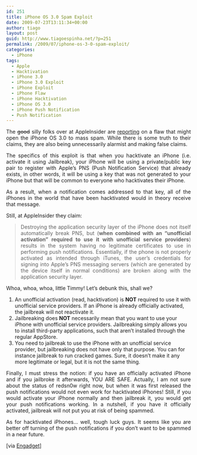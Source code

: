 ```yaml
---
id: 251
title: iPhone OS 3.0 Spam Exploit
date: 2009-07-23T13:11:34+00:00
author: tiago
layout: post
guid: http://www.tiagoespinha.net/?p=251
permalink: /2009/07/iphone-os-3-0-spam-exploit/
categories:
  - iPhone
tags:
  - Apple
  - Hacktivation
  - iPhone 3.0
  - iPhone 3.0 Exploit
  - iPhone Exploit
  - iPhone Flaw
  - iPhone Hacktivation
  - iPhone OS 3.0
  - iPhone Push Notification
  - Push Notification
---
```

<p style="text-align: justify;">
  The <span style="text-decoration: line-through;">good</span> silly folks over at AppleInsider are <a href="http://www.appleinsider.com/articles/09/07/22/hackers_break_iphone_push_messaging_blame_apple.html" target="_blank">reporting</a> on a flaw that might open the iPhone OS 3.0 to mass spam. While there is some truth to their claims, they are also being unnecessarily alarmist and making false claims.
</p>

<p style="text-align: justify;">
  The specifics of this exploit is that when you hacktivate an iPhone (i.e. activate it using Jailbreak), your iPhone will be using a private/public key pair to register with Apple&#8217;s PNS (Push Notification Service) that already exists, in other words, it will be using a key that was not generated to your iPhone but that will be common to everyone who hacktivates their iPhone.
</p>

<p style="text-align: justify;">
  As a result, when a notification comes addressed to that key, all of the iPhones in the world that have been hacktivated would in theory receive that message.
</p>

<p style="text-align: justify;">
  Still, at AppleInsider they claim:
</p>

<blockquote style="text-align: justify;">
  <p>
    Destroying the application security layer of the iPhone does not itself automatically break PNS, but (<strong>when combined with an &#8220;unofficial activation&#8221; required to use it with unofficial service providers</strong>) results in the system having no legitimate certificates to use in performing push notifications. Essentially, if the phone is not properly activated as intended through iTunes, the user&#8217;s credentials for signing into Apple&#8217;s PNS messaging servers (which are generated by the device itself in normal conditions) are broken along with the application security layer.
  </p>
</blockquote>

<p style="text-align: justify;">
  Whoa, whoa, whoa, little Timmy! Let&#8217;s debunk this, shall we?
</p>

  1. An unofficial activation (read, hacktivation) is **NOT** required to use it with unofficial service providers. If an iPhone is already officially activated, the jailbreak will not reactivate it.
  2. Jailbreaking does **NOT** necessarily mean that you want to use your iPhone with unofficial service providers. Jailbreaking simply allows you to install third-party applications, such that aren&#8217;t installed through the regular AppStore.
  3. You need to jailbreak to use the iPhone with an unofficial service provider, but jailbreaking does not have only that purpose. You can for instance jailbreak to run cracked games. Sure, it doesn&#8217;t make it any more legitimate or legal, but it is not the same thing.

<p style="text-align: justify;">
  Finally, I must stress the notion: if you have an officially activated iPhone and if you jailbroke it afterwards, YOU ARE SAFE. Actually, I am not sure about the status of redsn0w right now, but when it was first released the push notifications would not even work for hacktivated iPhones! Still, if you would activate your iPhone normally and then jailbreak it, you would get your push notifications working. In a nutshell, if you have it officially activated, jailbreak will not put you at risk of being spammed.
</p>

<p style="text-align: justify;">
  As for hacktivated iPhones&#8230; well, tough luck guys. It seems like you are better off turning of the push notifications if you don&#8217;t want to be spammed in a near future.
</p>

<p style="text-align: justify;">
  [via <a href="http://www.engadget.com/2009/07/23/iphone-3-0s-broken-push-messaging-caused-by-unlockers-dirty/" target="_blank">Engadget</a>]
</p>